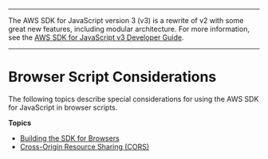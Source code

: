 --------

The AWS SDK for JavaScript version 3 \(v3\) is a rewrite of v2 with some great new features, including modular architecture\. For more information, see the [AWS SDK for JavaScript v3 Developer Guide](https://docs.aws.amazon.com/sdk-for-javascript/v3/developer-guide/welcome.html)\.

--------

# Browser Script Considerations<a name="browser-js-considerations"></a>

The following topics describe special considerations for using the AWS SDK for JavaScript in browser scripts\.

**Topics**
+ [Building the SDK for Browsers](building-sdk-for-browsers.md)
+ [Cross\-Origin Resource Sharing \(CORS\)](cors.md)